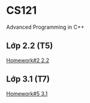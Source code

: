 # CS121
Advanced Programming in C++
## Lớp 2.2 (T5)
[Homework#2 2.2](https://classroom.github.com/a/ikvsDsIf)

## Lớp 3.1 (T7)
[Homework#5 3.1](https://classroom.github.com/a/FtLCP6AB)
